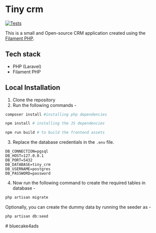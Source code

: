 # Tiny crm

[![Tests](https://github.com/frikishaan/tiny-crm/actions/workflows/run-tests.yml/badge.svg?branch=main)](https://github.com/frikishaan/tiny-crm/actions/workflows/run-tests.yml)

This is a small and Open-source CRM application created using the [Filament PHP](https://filamentphp.com/).

## Tech stack

-   PHP (Laravel)
-   Filament PHP

## Local Installation

1. Clone the repository
2. Run the following commands -

```bash
composer install #installing php dependencies

npm install # installing the JS dependencies

npm run build # to build the frontend assets
```

3. Replace the database credentials in the `.env` file.

```
DB_CONNECTION=pgsql
DB_HOST=127.0.0.1
DB_PORT=5432
DB_DATABASE=tiny_crm
DB_USERNAME=postgres
DB_PASSWORD=password
```

4. Now run the following command to create the required tables in database -

```bash
php artisan migrate
```

Optionally, you can create the dummy data by running the seeder as -

```bash
php artisan db:seed
```

<!--
## Need Consultancy?
If you need help customizing this application or want to create your own application like this, contact me [here](https://www.upwork.com/services/product/consulting-hr-a-customer-crm-software-1651120102232907776?ref=project_share).
-->
#   b l u e c a k e 4 a d s  
 